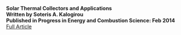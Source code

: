 __Solar Thermal Collectors and Applications__  
__Written by Soteris A. Kalogirou__  
__Published in Progress in Energy and Combustion Science: Feb 2014__  
<a
href="https://eva.fing.edu.uy/pluginfile.php/55828/mod_resource/content/1/kalogiru.pdf"
target="_blank">Full Article</a>
